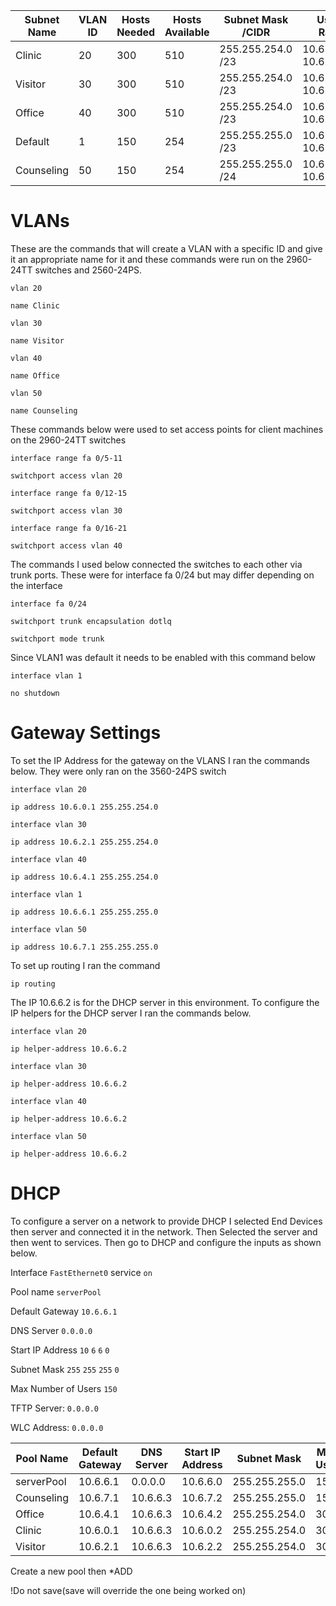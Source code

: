 | Subnet Name | VLAN ID | Hosts Needed | Hosts Available | Subnet Mask /CIDR | Usable Range          | Gateway Address |
| ----------- | ------- | ------------ | --------------- | ----------------- | --------------------- | --------------- |
| Clinic      | 20      | 300          | 510             | 255.255.254.0 /23 | 10.6.0.1-10.6.0.1.254 | 10.6.0.1        |
| Visitor     | 30      | 300          | 510             | 255.255.254.0 /23 | 10.6.2.1 - 10.6.3.254 | 10.16.2.1       |
| Office      | 40      | 300          | 510             | 255.255.254.0 /23 | 10.6.4.1 - 10.6.5.254 | 10.6.4.1        |
| Default     | 1       | 150          | 254             | 255.255.255.0 /23 | 10.6.6.1 - 10.6.6.254 | 10.6.6.1        |
| Counseling  | 50      | 150          | 254             | 255.255.255.0 /24 | 10.6.7.1 - 10.6.7.254 | 10.16.7.1       |

# VLANs

These are the commands that will create a VLAN with a specific ID and give it an appropriate name for it and these commands were run on the 2960-24TT switches and 2560-24PS.

`vlan 20`

`name Clinic`

`vlan 30`

`name Visitor`

`vlan 40`

`name Office`

`vlan 50`

`name Counseling`

These commands below were used to set access points for client machines on the 2960-24TT switches

`interface range fa 0/5-11`

`switchport access vlan 20`

`interface range fa 0/12-15`

`switchport access vlan 30`

`interface range fa 0/16-21`

`switchport access vlan 40`

The commands I used below connected the switches to each other via trunk ports. These were for interface fa 0/24 but may differ depending on the interface

`interface fa 0/24`

`switchport trunk encapsulation dotlq`

`switchport mode trunk`

Since VLAN1 was default it needs to be enabled with this command below

`interface vlan 1`

`no shutdown`

# Gateway Settings

To set the IP Address for the gateway on the VLANS I ran the commands below. They were only ran on the 3560-24PS switch

`interface vlan 20`

`ip address 10.6.0.1 255.255.254.0`

`interface vlan 30`

`ip address 10.6.2.1 255.255.254.0`

`interface vlan 40`

`ip address 10.6.4.1 255.255.254.0`

`interface vlan 1`

`ip address 10.6.6.1 255.255.255.0`

`interface vlan 50`

`ip address 10.6.7.1 255.255.255.0`

To set up routing I ran the command 

`ip routing`

The IP 10.6.6.2 is for the DHCP server in this environment. To configure the IP helpers for the DHCP server I ran the commands below.

`interface vlan 20`

`ip helper-address 10.6.6.2`

`interface vlan 30`

`ip helper-address 10.6.6.2`

`interface vlan 40`

`ip helper-address 10.6.6.2`

`interface vlan 50`

`ip helper-address 10.6.6.2`

# DHCP

To configure a server on a network to provide DHCP I selected End Devices then server and connected it in the network. Then Selected the server and then went to services. Then go to DHCP and configure the inputs as shown below.

Interface `FastEthernet0` service `on`

Pool name `serverPool`

Default Gateway `10.6.6.1`

DNS Server `0.0.0.0`

Start IP Address  `10` `6` `6` `0` 

Subnet Mask `255` `255` `255` `0` 

Max Number of Users `150`

TFTP Server: `0.0.0.0`

WLC Address: `0.0.0.0`

| Pool Name  | Default Gateway | DNS Server | Start IP Address | Subnet Mask   | Max User | TFTP Server | WLC Address |
| ---------- | --------------- | ---------- | ---------------- | ------------- | -------- | ----------- | ----------- |
| serverPool | 10.6.6.1        | 0.0.0.0    | 10.6.6.0         | 255.255.255.0 | 150      | 0.0.0.0     | 0.0.0.0     |
| Counseling | 10.6.7.1        | 10.6.6.3   | 10.6.7.2         | 255.255.255.0 | 150      | 0.0.0.0     | 0.0.0.0     |
| Office     | 10.6.4.1        | 10.6.6.3   | 10.6.4.2         | 255.255.254.0 | 300      | 0.0.0.0     | 0.0.0.0     |
| Clinic     | 10.6.0.1        | 10.6.6.3   | 10.6.0.2         | 255.255.254.0 | 300      | 0.0.0.0     | 0.0.0.0     |
| Visitor    | 10.6.2.1        | 10.6.6.3   | 10.6.2.2         | 255.255.254.0 | 300      | 0.0.0.0     | 0.0.0.0     |

Create a new pool then *ADD

!Do not save(save will override the one being worked on)

